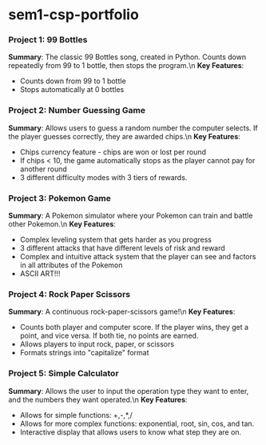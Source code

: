 # sem1-csp-portfolio

### Project 1: 99 Bottles
**Summary**: The classic 99 Bottles song, created in Python. Counts down repeatedly from 99 to 1 bottle, then stops the program.\n
**Key Features**: 
- Counts down from 99 to 1 bottle
- Stops automatically at 0 bottles

### Project 2: Number Guessing Game
**Summary**: Allows users to guess a random number the computer selects. If the player guesses correctly, they are awarded chips.\n
**Key Features**: 
- Chips currency feature - chips are won or lost per round
- If chips < 10, the game automatically stops as the player cannot pay for another round
- 3 different difficulty modes with 3 tiers of rewards.

### Project 3: Pokemon Game
**Summary**: A Pokemon simulator where your Pokemon can train and battle other Pokemon.\n
**Key Features**: 
- Complex leveling system that gets harder as you progress
- 3 different attacks that have different levels of risk and reward
- Complex and intuitive attack system that the player can see and factors in all attributes of the Pokemon
- ASCII ART!!!

### Project 4: Rock Paper Scissors
**Summary**: A continuous rock-paper-scissors game!\n
**Key Features**: 
- Counts both player and computer score. If the player wins, they get a point, and vice versa. If both tie, no points are earned.
- Allows players to input rock, paper, or scissors
- Formats strings into "capitalize" format

### Project 5: Simple Calculator
**Summary**: Allows the user to input the operation type they want to enter, and the numbers they want operated.\n
**Key Features**: 
- Allows for simple functions: +,-,*,/
- Allows for more complex functions: exponential, root, sin, cos, and tan.
- Interactive display that allows users to know what step they are on.
